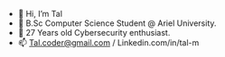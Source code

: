 - 👋 Hi, I’m Tal
- 📖 B.Sc Computer Science Student @ Ariel University.
- 👀 27 Years old Cybersecurity enthusiast.
- 📫 Tal.coder@gmail.com / Linkedin.com/in/tal-m
